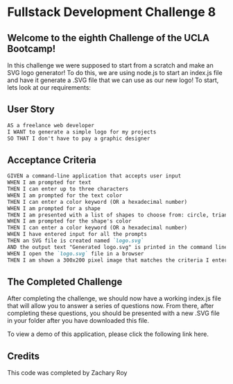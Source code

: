 # Fullstack Development Challenge 8

## Welcome to the eighth Challenge of the UCLA Bootcamp!

In this challenge we were supposed to start from a scratch and make an SVG logo generator! To do this, we are using node.js to start an index.js file and have it generate a .SVG file that we can use as our new logo! To start, lets look at our requirements:

## User Story

```md
AS a freelance web developer
I WANT to generate a simple logo for my projects
SO THAT I don't have to pay a graphic designer
```

## Acceptance Criteria

```md
GIVEN a command-line application that accepts user input
WHEN I am prompted for text
THEN I can enter up to three characters
WHEN I am prompted for the text color
THEN I can enter a color keyword (OR a hexadecimal number)
WHEN I am prompted for a shape
THEN I am presented with a list of shapes to choose from: circle, triangle, and square
WHEN I am prompted for the shape's color
THEN I can enter a color keyword (OR a hexadecimal number)
WHEN I have entered input for all the prompts
THEN an SVG file is created named `logo.svg`
AND the output text "Generated logo.svg" is printed in the command line
WHEN I open the `logo.svg` file in a browser
THEN I am shown a 300x200 pixel image that matches the criteria I entered
```

## The Completed Challenge

After completing the challenge, we should now have a working index.js file that will allow you to answer a series of questions now. From there, after completing these questions, you should be presented with a new .SVG file in your folder after you have downloaded this file.

To view a demo of this application, please click the following link here.

## Credits
This code was completed by Zachary Roy